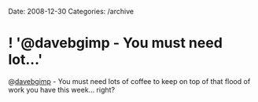 Date: 2008-12-30
Categories: /archive

# ! '@davebgimp - You must need lot...'

@<a href="http://twitter.com/davebgimp">davebgimp</a> - You must need lots of coffee to keep on top of that flood of work you have this week... right?
